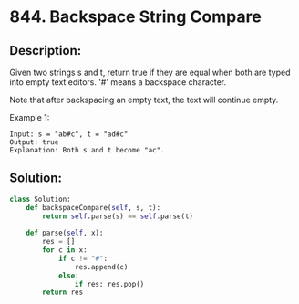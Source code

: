 # 844. Backspace String Compare

## Description:

Given two strings s and t, return true if they are equal when both are typed into empty text editors. '#' means a backspace character.

Note that after backspacing an empty text, the text will continue empty.

Example 1:

```
Input: s = "ab#c", t = "ad#c"
Output: true
Explanation: Both s and t become "ac".
```

## Solution:
```py
class Solution:
    def backspaceCompare(self, s, t):
        return self.parse(s) == self.parse(t)
    
    def parse(self, x):
        res = []
        for c in x:
            if c != "#":
                res.append(c)
            else:
                if res: res.pop()
        return res
```